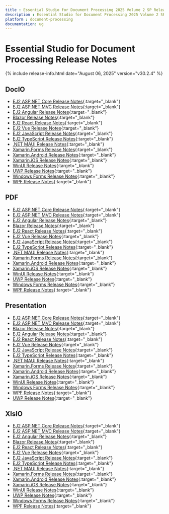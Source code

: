 ```yaml
---
title : Essential Studio for Document Processing 2025 Volume 2 SP Release Release Notes  
description : Essential Studio for Document Processing 2025 Volume 2 SP Release Release Notes  
platform : document-processing
documentation: ug
---
```


# Essential Studio for Document Processing  Release Notes  

{% include release-info.html date="August 06, 2025" version="v30.2.4" %} 

## DocIO

* [EJ2 ASP.NET Core Release Notes](https://ej2.syncfusion.com/aspnetcore/documentation/release-notes/30.2.4#docio){:target="_blank"}
* [EJ2 ASP.NET MVC Release Notes](https://ej2.syncfusion.com/aspnetmvc/documentation/release-notes/30.2.4#docio){:target="_blank"}
* [EJ2 Angular Release Notes](https://ej2.syncfusion.com/angular/documentation/release-notes/30.2.4#docio){:target="_blank"}
* [Blazor Release Notes](https://blazor.syncfusion.com/documentation/release-notes/30.2.4#docio){:target="_blank"}
* [EJ2 React Release Notes](https://ej2.syncfusion.com/react/documentation/release-notes/30.2.4#docio){:target="_blank"}
* [EJ2 Vue  Release Notes](https://ej2.syncfusion.com/vue/documentation/release-notes/30.2.4#docio){:target="_blank"}
* [EJ2 JavaScript Release Notes](https://ej2.syncfusion.com/javascript/documentation/release-notes/30.2.4#docio){:target="_blank"}
* [EJ2 TypeScript Release Notes](https://ej2.syncfusion.com/documentation/release-notes/30.2.4#docio){:target="_blank"}
* [.NET MAUI Release Notes](/maui/release-notes/v30.2.4#docio){:target="_blank"}
* [Xamarin.Forms Release Notes](/xamarin/release-notes/v30.2.4#docio){:target="_blank"}
* [Xamarin.Android Release Notes](/xamarin-android/release-notes/v30.2.4#docio){:target="_blank"}
* [Xamarin.iOS Release Notes](/xamarin-ios/release-notes/v30.2.4#docio){:target="_blank"}
* [WinUI Release Notes](/winui/release-notes/v30.2.4#docio){:target="_blank"}
* [UWP Release Notes](/uwp/release-notes/v30.2.4#docio){:target="_blank"}
* [Windows Forms Release Notes](/windowsforms/release-notes/v30.2.4#docio){:target="_blank"}
* [WPF Release Notes](/wpf/release-notes/v30.2.4#docio){:target="_blank"}



## PDF

* [EJ2 ASP.NET Core Release Notes](https://ej2.syncfusion.com/aspnetcore/documentation/release-notes/30.2.4#pdf){:target="_blank"}
* [EJ2 ASP.NET MVC Release Notes](https://ej2.syncfusion.com/aspnetmvc/documentation/release-notes/30.2.4#pdf){:target="_blank"}
* [EJ2 Angular Release Notes](https://ej2.syncfusion.com/angular/documentation/release-notes/30.2.4#pdf){:target="_blank"}
* [Blazor Release Notes](https://blazor.syncfusion.com/documentation/release-notes/30.2.4#pdf){:target="_blank"}
* [EJ2 React Release Notes](https://ej2.syncfusion.com/react/documentation/release-notes/30.2.4#pdf){:target="_blank"}
* [EJ2 Vue  Release Notes](https://ej2.syncfusion.com/vue/documentation/release-notes/30.2.4#pdf){:target="_blank"}
* [EJ2 JavaScript Release Notes](https://ej2.syncfusion.com/javascript/documentation/release-notes/30.2.4#pdf){:target="_blank"}
* [EJ2 TypeScript Release Notes](https://ej2.syncfusion.com/documentation/release-notes/30.2.4#pdf){:target="_blank"}
* [.NET MAUI Release Notes](/maui/release-notes/v30.2.4#pdf){:target="_blank"}
* [Xamarin.Forms Release Notes](/xamarin/release-notes/v30.2.4#pdf){:target="_blank"}
* [Xamarin.Android Release Notes](/xamarin-android/release-notes/v30.2.4#pdf){:target="_blank"}
* [Xamarin.iOS Release Notes](/xamarin-ios/release-notes/v30.2.4#pdf){:target="_blank"}
* [WinUI Release Notes](/winui/release-notes/v30.2.4#pdf){:target="_blank"}
* [UWP Release Notes](/uwp/release-notes/v30.2.4#pdf){:target="_blank"}
* [Windows Forms Release Notes](/windowsforms/release-notes/v30.2.4#pdf){:target="_blank"}
* [WPF Release Notes](/wpf/release-notes/v30.2.4#pdf){:target="_blank"}


## Presentation

* [EJ2 ASP.NET Core Release Notes](https://ej2.syncfusion.com/aspnetcore/documentation/release-notes/30.2.4#presentation){:target="_blank"}
* [EJ2 ASP.NET MVC Release Notes](https://ej2.syncfusion.com/aspnetmvc/documentation/release-notes/30.2.4#presentation){:target="_blank"}
* [Blazor Release Notes](https://blazor.syncfusion.com/documentation/release-notes/30.2.4#presentation){:target="_blank"}
* [EJ2 Angular Release Notes](https://ej2.syncfusion.com/angular/documentation/release-notes/30.2.4#presentation){:target="_blank"}
* [EJ2 React Release Notes](https://ej2.syncfusion.com/react/documentation/release-notes/30.2.4#presentation){:target="_blank"}
* [EJ2 Vue  Release Notes](https://ej2.syncfusion.com/vue/documentation/release-notes/30.2.4#presentation){:target="_blank"}
* [EJ2 JavaScript Release Notes](https://ej2.syncfusion.com/javascript/documentation/release-notes/30.2.4#presentation){:target="_blank"}
* [EJ2 TypeScript Release Notes](https://ej2.syncfusion.com/documentation/release-notes/30.2.4#presentation){:target="_blank"}
* [.NET MAUI Release Notes](/maui/release-notes/v30.2.4#presentation){:target="_blank"}
* [Xamarin.Forms Release Notes](/xamarin/release-notes/v30.2.4#presentation){:target="_blank"}
* [Xamarin.Android Release Notes](/xamarin-android/release-notes/v30.2.4#presentation){:target="_blank"}
* [Xamarin.iOS Release Notes](/xamarin-ios/release-notes/v30.2.4#presentation){:target="_blank"}
* [WinUI Release Notes](/winui/release-notes/v30.2.4#presentation){:target="_blank"}
* [Windows Forms Release Notes](/windowsforms/release-notes/v30.2.4#presentation){:target="_blank"}
* [WPF Release Notes](/wpf/release-notes/v30.2.4#presentation){:target="_blank"}
* [UWP Release Notes](/uwp/release-notes/v30.2.4#presentation){:target="_blank"}



## XlsIO

* [EJ2 ASP.NET Core Release Notes](https://ej2.syncfusion.com/aspnetcore/documentation/release-notes/30.2.4#xlsio){:target="_blank"}
* [EJ2 ASP.NET MVC Release Notes](https://ej2.syncfusion.com/aspnetmvc/documentation/release-notes/30.2.4#xlsio){:target="_blank"}
* [EJ2 Angular Release Notes](https://ej2.syncfusion.com/angular/documentation/release-notes/30.2.4#xlsio){:target="_blank"}
* [Blazor Release Notes](https://blazor.syncfusion.com/documentation/release-notes/30.2.4#xlsio){:target="_blank"}
* [EJ2 React Release Notes](https://ej2.syncfusion.com/react/documentation/release-notes/30.2.4#xlsio){:target="_blank"}
* [EJ2 Vue  Release Notes](https://ej2.syncfusion.com/vue/documentation/release-notes/30.2.4#xlsio){:target="_blank"}
* [EJ2 JavaScript Release Notes](https://ej2.syncfusion.com/javascript/documentation/release-notes/30.2.4#xlsio){:target="_blank"}
* [EJ2 TypeScript Release Notes](https://ej2.syncfusion.com/documentation/release-notes/30.2.4#xlsio){:target="_blank"}
* [.NET MAUI Release Notes](/maui/release-notes/v30.2.4#xlsio){:target="_blank"}
* [Xamarin.Forms Release Notes](/xamarin/release-notes/v30.2.4#xlsio){:target="_blank"}
* [Xamarin.Android Release Notes](/xamarin-android/release-notes/v30.2.4#xlsio){:target="_blank"}
* [Xamarin.iOS Release Notes](/xamarin-ios/release-notes/v30.2.4#xlsio){:target="_blank"}
* [WinUI Release Notes](/winui/release-notes/v30.2.4#xlsio){:target="_blank"}
* [UWP Release Notes](/uwp/release-notes/v30.2.4#xlsio){:target="_blank"}
* [Windows Forms Release Notes](/windowsforms/release-notes/v30.2.4#xlsio){:target="_blank"}
* [WPF Release Notes](/wpf/release-notes/v30.2.4#xlsio){:target="_blank"}


